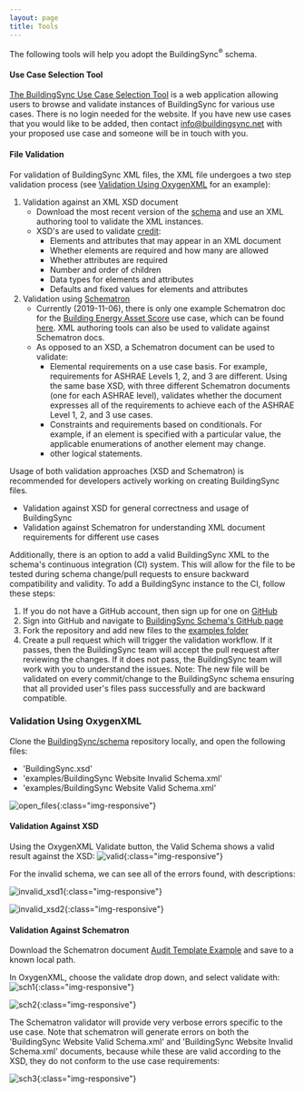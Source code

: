 ```yaml
---
layout: page
title: Tools
---
```


The following tools will help you adopt the BuildingSync<sup>®</sup> schema.

#### Use Case Selection Tool

[The BuildingSync Use Case Selection Tool](https://selectiontool.buildingsync.net) is a web application allowing users to browse and validate instances of BuildingSync for various use cases. There is no login needed for the website. If you have new use cases that you would like to be added, then contact [info@buildingsync.net](mailto:info@buildingsync.net) with your proposed use case and someone will be in touch with you.

#### File Validation

For validation of BuildingSync XML files, the XML file undergoes a two step validation process (see [Validation Using OxygenXML](#validation-using-oxygenxml) for an example):
1. Validation against an XML XSD document
	- Download the most recent version of the [schema](../schema) and use an XML authoring tool to validate the XML instances.
	- XSD's are used to validate [credit](https://www.youtube.com/watch?v=PpvX3izvRWU&list=PL73qvSDlAVViXEuAWaRFKul4gmYX9D-qL):
		- Elements and attributes that may appear in an XML document
		- Whether elements are required and how many are allowed
		- Whether attributes are required
		- Number and order of children
		- Data types for elements and attributes
		- Defaults and fixed values for elements and attributes
1. Validation using [Schematron](http://schematron.com/)
	- Currently (2019-11-06), there is only one example Schematron doc for the [Building Energy Asset Score](https://buildingenergyscore.energy.gov/) use case, which can be found [here](https://github.com/BuildingSync/assetscore-schematron-docs/blob/master/docs/Audit_Template/New_York_City_Energy_Efficiency_Report.xml). XML authoring tools can also be used to validate against Schematron docs.
	- As opposed to an XSD, a Schematron document can be used to validate:
		- Elemental requirements on a use case basis. For example, requirements for ASHRAE Levels 1, 2, and 3 are different. Using the same base XSD, with three different Schematron documents (one for each ASHRAE level), validates whether the document expresses all of the requirements to achieve each of the ASHRAE Level 1, 2, and 3 use cases.
		- Constraints and requirements based on conditionals. For example, if an element is specified with a particular value, the applicable enumerations of another element may change.
		- other logical statements.

Usage of both validation approaches (XSD and Schematron) is recommended for developers actively working on creating BuildingSync files.
- Validation against XSD for general correctness and usage of BuildingSync
- Validation against Schematron for understanding XML document requirements for different use cases

Additionally, there is an option to add a valid BuildingSync XML to the schema's continuous integration (CI) system. This will allow for the file to be tested during schema change/pull requests to ensure backward compatibility and validity. To add a BuildingSync instance to the CI, follow these steps:

1. If you do not have a GitHub account, then sign up for one on [GitHub](https://github.com)
1. Sign into GitHub and navigate to [BuildingSync Schema's GitHub page](https://github.com/buildingsync/schema)
1. Fork the repository and add new files to the [examples folder](https://github.com/BuildingSync/schema/tree/develop/examples)
1. Create a pull request which will trigger the validation workflow. If it passes, then the BuildingSync team will accept the pull request after reviewing the changes. If it does not pass, the BuildingSync team will work with you to understand the issues. Note: The new file will be validated on every commit/change to the BuildingSync schema ensuring that all provided user's files pass successfully and are backward compatible.

### Validation Using OxygenXML
Clone the [BuildingSync/schema](https://github.com/BuildingSync/schema) repository locally, and open the following files:
- 'BuildingSync.xsd'
- 'examples/BuildingSync Website Invalid Schema.xml'
- 'examples/BuildingSync Website Valid Schema.xml'

![open_files](resources/img/open_files.png){:class="img-responsive"}

#### Validation Against XSD
Using the OxygenXML Validate button, the Valid Schema shows a valid result against the XSD:
![valid](resources/img/valid_xsd.png){:class="img-responsive"}

For the invalid schema, we can see all of the errors found, with descriptions:

![invalid_xsd1](resources/img/invalid_xsd1.png){:class="img-responsive"}

![invalid_xsd2](resources/img/invalid_xsd2.png){:class="img-responsive"}

#### Validation Against Schematron
Download the Schematron document [Audit Template Example](https://raw.githubusercontent.com/BuildingSync/assetscore-schematron-docs/master/docs/Audit_Template/New_York_City_Energy_Efficiency_Report.xml) and save to a known local path.

In OxygenXML, choose the validate drop down, and select validate with:
![sch1](resources/img/sch1.png){:class="img-responsive"}

![sch2](resources/img/sch2.png){:class="img-responsive"}

The Schematron validator will provide very verbose errors specific to the use case.  Note that schematron will generate errors on both the 'BuildingSync Website Valid Schema.xml' and 'BuildingSync Website Invalid Schema.xml' documents, because while these are valid according to the XSD, they do not conform to the use case requirements:

![sch3](resources/img/sch3.png){:class="img-responsive"}
